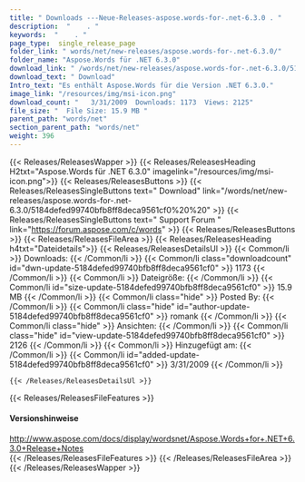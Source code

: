 ```yaml
---
title: " Downloads ---Neue-Releases-aspose.words-for-.net-6.3.0 . "
description:  "    . " 
keywords:  "    . " 
page_type:  single_release_page
folder_link: " words/net/new-releases/aspose.words-for-.net-6.3.0/"
folder_name: "Aspose.Words für .NET 6.3.0"
download_link: " /words/net/new-releases/aspose.words-for-.net-6.3.0/5184defed99740bfb8ff8deca9561cf0"
download_text: " Download"
Intro_text: "Es enthält Aspose.Words für die Version .NET 6.3.0."
image_link: "/resources/img/msi-icon.png"
download_count: "   3/31/2009  Downloads: 1173  Views: 2125"
file_size: "  File Size: 15.9 MB "
parent_path: "words/net"
section_parent_path: "words/net"
weight: 396
---
```


{{< Releases/ReleasesWapper >}}
  {{< Releases/ReleasesHeading H2txt="Aspose.Words für .NET 6.3.0" imagelink="/resources/img/msi-icon.png">}}
  {{< Releases/ReleasesButtons >}}
    {{< Releases/ReleasesSingleButtons text=" Download" link="/words/net/new-releases/aspose.words-for-.net-6.3.0/5184defed99740bfb8ff8deca9561cf0%20%20" >}}
    {{< Releases/ReleasesSingleButtons text=" Support Forum " link="https://forum.aspose.com/c/words" >}}
  {{< Releases/ReleasesButtons >}}
  {{< Releases/ReleasesFileArea >}}
    {{< Releases/ReleasesHeading h4txt="Dateidetails">}}
    {{< Releases/ReleasesDetailsUl >}}
            {{< Common/li >}} Downloads: {{< /Common/li >}}
      {{< Common/li class="downloadcount" id="dwn-update-5184defed99740bfb8ff8deca9561cf0" >}} 1173 {{< /Common/li >}}
      {{< Common/li >}} Dateigröße: {{< /Common/li >}}
      {{< Common/li id="size-update-5184defed99740bfb8ff8deca9561cf0" >}} 15.9 MB {{< /Common/li >}} 
      {{< Common/li  class="hide" >}} Posted By: {{< /Common/li >}} 
      {{< Common/li class="hide" id="author-update-5184defed99740bfb8ff8deca9561cf0" >}} romank {{< /Common/li >}}
      {{< Common/li class="hide" >}} Ansichten: {{< /Common/li >}}
      {{< Common/li class="hide" id="view-update-5184defed99740bfb8ff8deca9561cf0" >}} 2126 {{< /Common/li >}}
      {{< Common/li >}} Hinzugefügt am: {{< /Common/li >}}
      {{< Common/li id="added-update-5184defed99740bfb8ff8deca9561cf0" >}} 3/31/2009 {{< /Common/li >}} 

    {{< /Releases/ReleasesDetailsUl >}}

  {{< Releases/ReleasesFileFeatures >}}
      <h4>Versionshinweise</h4><div> <a href="http://www.aspose.com/docs/display/wordsnet/Aspose.Words+for+.NET+6.3.0+Release+Notes">http://www.aspose.com/docs/display/wordsnet/Aspose.Words+for+.NET+6.3.0+Release+Notes</a></div>
  {{< /Releases/ReleasesFileFeatures >}}
 {{< /Releases/ReleasesFileArea >}}
{{< /Releases/ReleasesWapper >}}



